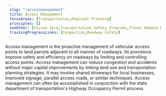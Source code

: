 ```yaml
---
  slug: "/accessmanagement"
  title: Access Management
  focusAreas: [Transportation,Regional Planning]
  principles: []
  seeOther: [Vision Zero,Transportation Safety Programs,Travel Demand Management]
  trackingProgressLinks: [Congestion,Roadway Safety]
---
```


Access management is the proactive management of vehicular access points to land parcels adjacent to all manner of roadways. Its provisions improve safety and efficiency on roadways by limiting and controlling access points. Access management can reduce congestion and accidents without major capital improvements by linking land use and transportation planning strategies. It may involve shared driveways for local businesses, improved signage, parallel access roads, or similar techniques. Access management can often be accomplished in conjunction with the state department of transportation's Highway Occupancy Permit process.
